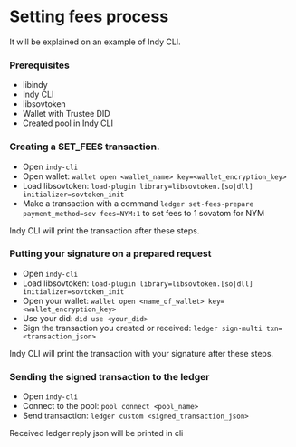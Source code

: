 # Setting fees process

It will be explained on an example of Indy CLI.

### Prerequisites

* libindy
* Indy CLI
* libsovtoken
* Wallet with Trustee DID
* Created pool in Indy CLI

### Creating a SET_FEES transaction.

* Open `indy-cli`
* Open wallet: `wallet open <wallet_name> key=<wallet_encryption_key>`
* Load libsovtoken: `load-plugin library=libsovtoken.[so|dll] initializer=sovtoken_init`
* Make a transaction with a command `ledger set-fees-prepare payment_method=sov fees=NYM:1` to set fees to 1 sovatom for NYM

Indy CLI will print the transaction after these steps.

### Putting your signature on a prepared request

* Open `indy-cli`
* Load libsovtoken: `load-plugin library=libsovtoken.[so|dll] initializer=sovtoken_init`
* Open your wallet: `wallet open <name_of_wallet> key=<wallet_encryption_key>`
* Use your did: `did use <your_did>`
* Sign the transaction you created or received: `ledger sign-multi txn=<transaction_json>`

Indy CLI will print the transaction with your signature after these steps.

### Sending the signed transaction to the ledger

* Open `indy-cli`
* Connect to the pool: `pool connect <pool_name>`
* Send transaction: `ledger custom <signed_transaction_json>`

Received ledger reply json will be printed in cli